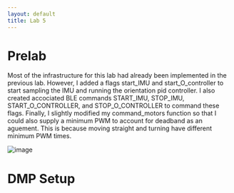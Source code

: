 ```yaml
---
layout: default
title: Lab 5
---
```


# Prelab

Most of the infrastructure for this lab had already been implemented in the previous lab. However, I added a flags start_IMU and start_O_controller to start sampling the IMU and running the orientation pid controller. I also created accociated BLE commands START_IMU, STOP_IMU, START_O_CONTROLLER, and STOP_O_CONTROLLER to command these flags. Finally, I slightly modified my command_motors function so that I could also supply a minimum PWM to account for deadband as an aguement. This is because moving straight and turning have different minimum PWM times.

![image](https://github.com/user-attachments/assets/44572e98-0bb9-4915-b9b0-b2a97e77cacc)

# DMP Setup

